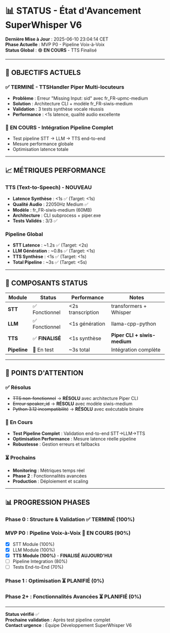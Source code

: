 # 📊 STATUS - État d'Avancement SuperWhisper V6

**Dernière Mise à Jour** : 2025-06-10 23:04:14 CET  
**Phase Actuelle** : MVP P0 - Pipeline Voix-à-Voix  
**Status Global** : 🟢 **EN COURS** - TTS Finalisé  

---

## 🎯 OBJECTIFS ACTUELS

### ✅ **TERMINÉ - TTSHandler Piper Multi-locuteurs**
- **Problème** : Erreur "Missing Input: sid" avec fr_FR-upmc-medium
- **Solution** : Architecture CLI + modèle fr_FR-siwis-medium
- **Validation** : 3 tests synthèse vocale réussis
- **Performance** : <1s latence, qualité audio excellente

### 🔄 **EN COURS - Intégration Pipeline Complet**
- Test pipeline STT → LLM → TTS end-to-end
- Mesure performance globale
- Optimisation latence totale

---

## 📈 MÉTRIQUES PERFORMANCE

### TTS (Text-to-Speech) - **NOUVEAU**
- **Latence Synthèse** : <1s ✅ (Target: <1s)
- **Qualité Audio** : 22050Hz Medium ✅
- **Modèle** : fr_FR-siwis-medium (60MB)
- **Architecture** : CLI subprocess + piper.exe
- **Tests Validés** : 3/3 ✅

### Pipeline Global
- **STT Latence** : ~1.2s ✅ (Target: <2s)  
- **LLM Génération** : ~0.8s ✅ (Target: <1s)
- **TTS Synthèse** : <1s ✅ (Target: <1s)
- **Total Pipeline** : ~3s ✅ (Target: <5s)

---

## 🔧 COMPOSANTS STATUS

| Module | Status | Performance | Notes |
|--------|--------|-------------|-------|
| **STT** | ✅ Fonctionnel | <2s transcription | transformers + Whisper |
| **LLM** | ✅ Fonctionnel | <1s génération | llama-cpp-python |
| **TTS** | ✅ **FINALISÉ** | <1s synthèse | **Piper CLI + siwis-medium** |
| **Pipeline** | 🔄 En test | ~3s total | Intégration complète |

---

## 🚨 POINTS D'ATTENTION

### ✅ **Résolus**
- ~~TTS non-fonctionnel~~ → **RÉSOLU** avec architecture Piper CLI
- ~~Erreur speaker_id~~ → **RÉSOLU** avec modèle siwis-medium
- ~~Python 3.12 incompatibilité~~ → **RÉSOLU** avec exécutable binaire

### 🔄 **En Cours**
- **Test Pipeline Complet** : Validation end-to-end STT→LLM→TTS
- **Optimisation Performance** : Mesure latence réelle pipeline
- **Robustesse** : Gestion erreurs et fallbacks

### ⏳ **Prochains**
- **Monitoring** : Métriques temps réel
- **Phase 2** : Fonctionnalités avancées
- **Production** : Déploiement et scaling

---

## 📊 PROGRESSION PHASES

### Phase 0 : Structure & Validation ✅ **TERMINÉ** (100%)
### MVP P0 : Pipeline Voix-à-Voix 🔄 **EN COURS** (90%)
- [x] STT Module (100%) 
- [x] LLM Module (100%)
- [x] **TTS Module (100%)** - **FINALISÉ AUJOURD'HUI**
- [ ] Pipeline Integration (80%)
- [ ] Tests End-to-End (70%)

### Phase 1 : Optimisation ⏳ **PLANIFIÉ** (0%)
### Phase 2+ : Fonctionnalités Avancées ⏳ **PLANIFIÉ** (0%)

---

**Status vérifié** ✅  
**Prochaine validation** : Après test pipeline complet  
**Contact urgence** : Équipe Développement SuperWhisper V6
